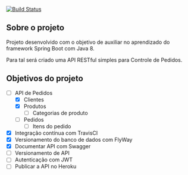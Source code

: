 [![Build Status](https://travis-ci.org/andersonalveson/pedidos-api.svg?branch=master)](https://travis-ci.org/andersonalveson/pedidos-api)

## Sobre o projeto

Projeto desenvolvido com o objetivo de auxiliar no aprendizado do framework Spring Boot com Java 8.

Para tal será criado uma API RESTful simples para Controle de Pedidos.

## Objetivos do projeto

- [ ] API de Pedidos
    - [x] Clientes
    - [x] Produtos
        - [ ] Categorias de produto
    - [ ] Pedidos
        - [ ] Itens do pedido
- [x] Integração contínua com TravisCI
- [x] Versionamento do banco de dados com FlyWay
- [x] Documentar API com Swagger
- [ ] Versionamento de API
- [ ] Autenticação com JWT
- [ ] Publicar a API no Heroku
